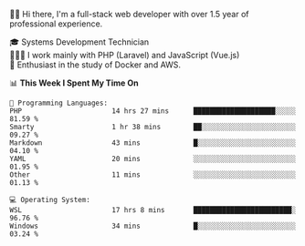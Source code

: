 🧑🏻 Hi there, I'm a full-stack web developer with over 1.5 year of professional experience.

🎓 Systems Development Technician<br/>
🧑🏻‍💻 I work mainly with PHP (Laravel) and JavaScript (Vue.js)<br/>
📘 Enthusiast in the study of Docker and AWS.<br/>

<!--START_SECTION:waka-->
📊 **This Week I Spent My Time On** 

```text
💬 Programming Languages: 
PHP                      14 hrs 27 mins      ████████████████████░░░░░   81.59 % 
Smarty                   1 hr 38 mins        ██░░░░░░░░░░░░░░░░░░░░░░░   09.27 % 
Markdown                 43 mins             █░░░░░░░░░░░░░░░░░░░░░░░░   04.10 % 
YAML                     20 mins             ░░░░░░░░░░░░░░░░░░░░░░░░░   01.95 % 
Other                    11 mins             ░░░░░░░░░░░░░░░░░░░░░░░░░   01.13 % 

💻 Operating System: 
WSL                      17 hrs 8 mins       ████████████████████████░   96.76 % 
Windows                  34 mins             █░░░░░░░░░░░░░░░░░░░░░░░░   03.24 % 
```


<!--END_SECTION:waka-->
